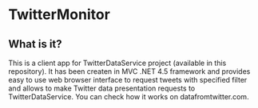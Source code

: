 # TwitterMonitor

What is it?
-----------

This is a client app for TwitterDataService project (available in this repository). It has been createn in MVC .NET 4.5 framework and provides easy to use web browser interface to request tweets with specified filter and allows to make Twitter data presentation requests to TwitterDataService. You can check how it works on datafromtwitter.com.
